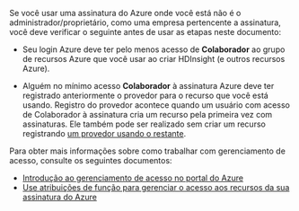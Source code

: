 Se você usar uma assinatura do Azure onde você está não é o administrador/proprietário, como uma empresa pertencente a assinatura, você deve verificar o seguinte antes de usar as etapas neste documento:

* Seu login Azure deve ter pelo menos acesso de __Colaborador__ ao grupo de recursos Azure que você usar ao criar HDInsight (e outros recursos Azure).

* Alguém no mínimo acesso __Colaborador__ à assinatura Azure deve ter registrado anteriormente o provedor para o recurso que você está usando. Registro do provedor acontece quando um usuário com acesso de Colaborador à assinatura cria um recurso pela primeira vez com assinaturas. Ele também pode ser realizado sem criar um recurso registrando [um provedor usando o restante](https://msdn.microsoft.com/library/azure/dn790548.aspx).

Para obter mais informações sobre como trabalhar com gerenciamento de acesso, consulte os seguintes documentos:

* [Introdução ao gerenciamento de acesso no portal do Azure](../articles/active-directory/role-based-access-control-what-is.md)
* [Use atribuições de função para gerenciar o acesso aos recursos da sua assinatura do Azure](../articles/active-directory/role-based-access-control-configure.md)
